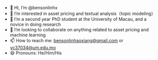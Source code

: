 - 👋 Hi, I’m @bensonlinhx
- 👀 I’m interested in asset pricing and textual analysis（topic modeling）
- 🌱 I’m a second year PhD student at the University of Macau, and a novice in doing research
- 💞️ I’m looking to collaborate on anything related to asset pricing and machine learning
- 📫 How to reach me: bensonlinhaoxiang@gmail.com or yc37034@um.edu.mo
- 😄 Pronouns: He/Him/His

